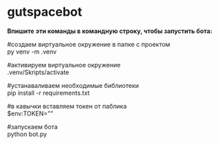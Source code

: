 # gutspacebot

**Впишите эти команды в командную строку, чтобы запустить бота:**

#создаем виртуальное окружение в папке с проектом<br>
py venv -m .venv<br>

#активируем виртуальное окружение<br>
.venv/Skripts/activate<br>

#устанаваливаем необходимые библиотеки<br>
pip install -r requirements.txt<br>

#в кавычки вставляем токен от паблика<br>
$env:TOKEN=""<br>

#запускаем бота<br>
python bot.py                     

